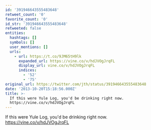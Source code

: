 ```yaml
---
id: '391946643555483648'
retweet_count: '0'
favorite_count: '0'
id_str: '391946643555483648'
retweeted: false
entities:
  hashtags: []
  symbols: []
  user_mentions: []
  urls:
    - url: https://t.co/9JM65tH9lk
      expanded_url: https://vine.co/v/hdJVOgJrqFL
      display_url: vine.co/v/hdJVOgJrqFL
      indices:
        - '52'
        - '75'
original_url: https://twitter.com/jth/status/391946643555483648
date: '2013-10-20T15:18:56.000Z'
title: >-
  If this were Yule Log, you'd be drinking right now.
  https://vine.co/v/hdJVOgJrqFL
---
```


If this were Yule Log, you'd be drinking right now. https://vine.co/v/hdJVOgJrqFL
